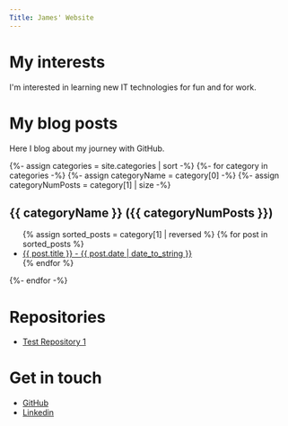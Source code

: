 ```yaml
---
Title: James' Website
---
```


# My interests
I'm interested in learning new IT technologies for fun and for work.

# My blog posts
Here I blog about my journey with GitHub.

<div markdown="1">
{%- assign categories = site.categories | sort -%}
{%- for category in categories -%}
{%- assign categoryName = category[0] -%}
{%- assign categoryNumPosts = category[1] | size -%}
<h2 id="{{categoryName | uri_escape | downcase }}">{{ categoryName }} ({{ categoryNumPosts }})</h2>

<ul>
    {% assign sorted_posts = category[1] | reversed %}
    {% for post in sorted_posts %}
    <li>
        <a href="{{ post.url }}">{{ post.title }} - {{ post.date | date_to_string }}</a>
    </li>
    {% endfor %}
</ul>

{%- endfor -%}
</div>

# Repositories
<ul>
    <li><a href="https://james-hunter.github.io/test1/">Test Repository 1</a></li>        
</ul>

# Get in touch
<ul>
<li><a href="https://github.com/{{ site.github_username}}">GitHub</a></li>
<li><a href="https://www.linkedin.com/in/james-hunter-ba3721114/">Linkedin</a></li>
</ul>

